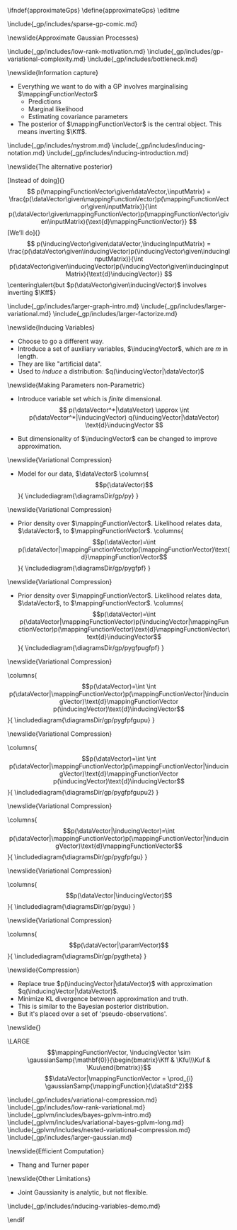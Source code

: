 \ifndef{approximateGps}
\define{approximateGps}
\editme

\include{_gp/includes/sparse-gp-comic.md}

\newslide{Approximate Gaussian Processes}


\include{_gp/includes/low-rank-motivation.md}
\include{_gp/includes/gp-variational-complexity.md}
\include{_gp/includes/bottleneck.md}

\newslide{Information capture}

* Everything we want to do with a GP involves marginalising $\mappingFunctionVector$
  * Predictions
  * Marginal likelihood
  * Estimating covariance parameters
* The posterior of $\mappingFunctionVector$ is the central object. This
means inverting $\Kff$.

\include{_gp/includes/nystrom.md}
\include{_gp/includes/inducing-notation.md}
\include{_gp/includes/inducing-introduction.md}

\newslide{The alternative posterior}

[Instead of doing]{}
$$
p(\mappingFunctionVector\given\dataVector,\inputMatrix) = \frac{p(\dataVector\given\mappingFunctionVector)p(\mappingFunctionVector\given\inputMatrix)}{\int p(\dataVector\given\mappingFunctionVector)p(\mappingFunctionVector\given\inputMatrix){\text{d}\mappingFunctionVector}}
$$
[We’ll do]{}
$$
p(\inducingVector\given\dataVector,\inducingInputMatrix) = \frac{p(\dataVector\given\inducingVector)p(\inducingVector\given\inducingInputMatrix)}{\int p(\dataVector\given\inducingVector)p(\inducingVector\given\inducingInputMatrix){\text{d}\inducingVector}}
$$
\centering\alert{but $p(\dataVector\given\inducingVector)$ involves inverting $\Kff$}

<!--Flexible Parametric Approximation-->

\include{_gp/includes/larger-graph-intro.md}
\include{_gp/includes/larger-variational.md}
\include{_gp/includes/larger-factorize.md}

\newslide{Inducing Variables}

* Choose to go a different way.
* Introduce a set of auxiliary variables, $\inducingVector$, which are $m$ in length.
* They are like "artificial data".
* Used to *induce* a distribution: $q(\inducingVector|\dataVector)$

\newslide{Making Parameters non-Parametric}

* Introduce variable set which is *finite* dimensional.
$$
p(\dataVector^*|\dataVector) \approx \int p(\dataVector^*|\inducingVector) q(\inducingVector|\dataVector) \text{d}\inducingVector
$$

* But dimensionality of $\inducingVector$ can be changed to improve approximation.

\newslide{Variational Compression}

* Model for our data, $\dataVector$
\columns{
$$p(\dataVector)$$
}{
\includediagram{\diagramsDir/gp/py}
}

\newslide{Variational Compression}

* Prior density over $\mappingFunctionVector$. Likelihood relates data, $\dataVector$, to $\mappingFunctionVector$.
\columns{
$$p(\dataVector)=\int p(\dataVector|\mappingFunctionVector)p(\mappingFunctionVector)\text{d}\mappingFunctionVector$$
}{
\includediagram{\diagramsDir/gp/pygfpf}
}

\newslide{Variational Compression}

* Prior density over $\mappingFunctionVector$. Likelihood relates data, $\dataVector$, to $\mappingFunctionVector$.
\columns{
$$p(\dataVector)=\int p(\dataVector|\mappingFunctionVector)p(\inducingVector|\mappingFunctionVector)p(\mappingFunctionVector)\text{d}\mappingFunctionVector\text{d}\inducingVector$$
}{
\includediagram{\diagramsDir/gp/pygfpugfpf}
}

\newslide{Variational Compression}

\columns{
$$p(\dataVector)=\int \int p(\dataVector|\mappingFunctionVector)p(\mappingFunctionVector|\inducingVector)\text{d}\mappingFunctionVector p(\inducingVector)\text{d}\inducingVector$$
}{
\includediagram{\diagramsDir/gp/pygfpfgupu}
}

\newslide{Variational Compression}

\columns{
$$p(\dataVector)=\int \int p(\dataVector|\mappingFunctionVector)p(\mappingFunctionVector|\inducingVector)\text{d}\mappingFunctionVector p(\inducingVector)\text{d}\inducingVector$$
}{
\includediagram{\diagramsDir/gp/pygfpfgupu2}
}

\newslide{Variational Compression}

\columns{
$$p(\dataVector|\inducingVector)=\int p(\dataVector|\mappingFunctionVector)p(\mappingFunctionVector|\inducingVector)\text{d}\mappingFunctionVector$$
}{
\includediagram{\diagramsDir/gp/pygfpfgu}
}

\newslide{Variational Compression}

\columns{
$$p(\dataVector|\inducingVector)$$
}{
\includediagram{\diagramsDir/gp/pygu}
}

\newslide{Variational Compression}

\columns{
$$p(\dataVector|\paramVector)$$
}{
\includediagram{\diagramsDir/gp/pygtheta}
}

\newslide{Compression}

* Replace true $p(\inducingVector|\dataVector)$ with approximation $q(\inducingVector|\dataVector)$.
* Minimize KL divergence between approximation and truth.
* This is similar to the Bayesian posterior distribution.
* But it's placed over a set of 'pseudo-observations'.


\newslide{}

\LARGE$$\mappingFunctionVector, \inducingVector \sim \gaussianSamp{\mathbf{0}}{\begin{bmatrix}\Kff & \Kfu\\\Kuf & \Kuu\end{bmatrix}}$$
$$\dataVector|\mappingFunctionVector = \prod_{i} \gaussianSamp{\mappingFunction}{\dataStd^2}$$

<!--Variational Compression-->

\include{_gp/includes/variational-compression.md}
\include{_gp/includes/low-rank-variational.md}
\include{_gplvm/includes/bayes-gplvm-intro.md}
\include{_gplvm/includes/variational-bayes-gplvm-long.md}
\include{_gplvm/includes/nested-variational-compression.md}
\include{_gp/includes/larger-gaussian.md}

\newslide{Efficient Computation}

* Thang and Turner paper

\newslide{Other Limitations}

* Joint Gaussianity is analytic, but not flexible.

\include{_gp/includes/inducing-variables-demo.md}

\endif
